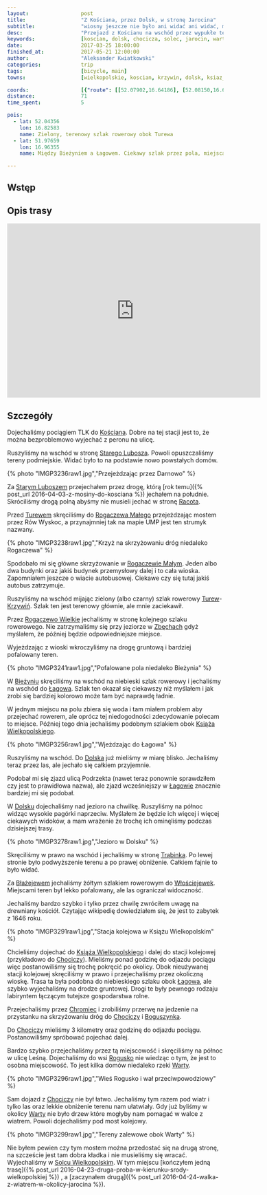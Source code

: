 ```yaml
---
layout:                 post
title:                  "Z Kościana, przez Dolsk, w stronę Jarocina"
subtitle:               "wiosny jeszcze nie było ani widać ani widać, myślałem że będzie więcej górek"
desc:                   "Przejazd z Kościanu na wschód przez wypukłe tereny wokół Dolska. Koniec miał być w Jarocinie, ale odbiliśmy do Chociczy i dojechaliśmy do Solca Wielkopolskiego."
keywords:               [koscian, dolsk, chocicza, solec, jarocin, warta, most]
date:                   2017-03-25 18:00:00
finished_at:            2017-05-21 12:00:00
author:                 "Aleksander Kwiatkowski"
categories:             trip
tags:                   [bicycle, main]
towns:                  [wielkopolskie, koscian, krzywin, dolsk, ksiaz_wielkopolski, nowe_miasto_nad_warta, krzykosy]

coords:                 [{"route": [[52.07902,16.64186], [52.08150,16.65533], [52.08432,16.65980], [52.07546,16.71082], [52.06382,16.73121], [52.05213,16.77099], [52.04981,16.79236], [52.05219,16.80893], [52.03846,16.81476], [52.03815,16.82532], [52.04057,16.82541], [52.03873,16.84498], [52.02399,16.85579], [52.00424,16.90978], [52.00500,16.91171], [52.00257,16.91780], [51.98696,16.93518], [51.97961,16.93870], [51.97567,16.96441], [51.97445,16.99050], [51.97784,17.00621], [51.97363,17.02647], [51.98180,17.06226], [51.98709,17.06243], [51.98645,17.06612], [51.99132,17.06766], [51.99908,17.10191], [51.99650,17.12406], [51.99940,17.15092], [52.00447,17.15744], [52.01377,17.19821], [52.02656,17.21152], [52.03252,17.20937], [52.04250,17.22637], [52.04852,17.22903], [52.03516,17.26396], [52.04224,17.28422], [52.06018,17.30996], [52.06915,17.35897], [52.08540,17.34601], [52.09099,17.34301], [52.09721,17.32679], [52.10075,17.32447], [52.10681,17.32765], [52.10944,17.31975]], "type": "bicycle"}]
distance:               71
time_spent:             5

pois:
  - lat: 52.04356
    lon: 16.82583
    name: Zielony, terenowy szlak rowerowy obok Turewa
  - lat: 51.97659
    lon: 16.96355
    name: Między Bieżyniem a Łagowem. Ciekawy szlak przez pola, miejscami jest mokro.

---
```


[wiki-koscian]: https://pl.wikipedia.org/wiki/Ko%C5%9Bcian
[wiki-stary-lubosz]: https://pl.wikipedia.org/wiki/Stary_Lubosz
[wiki-racot]: https://pl.wikipedia.org/wiki/Racot
[wiki-turew]: https://pl.wikipedia.org/wiki/Turew_(wie%C5%9B_w_wojew%C3%B3dztwie_wielkopolskim)
[wiki-rogaczewo-male]: https://pl.wikipedia.org/wiki/Rogaczewo_Ma%C5%82e
[wiki-krzywin]: https://pl.wikipedia.org/wiki/Krzywi%C5%84
[wiki-rogaczewo-wielkie]: https://pl.wikipedia.org/wiki/Rogaczewo_Wielkie
[wiki-zbechy]: https://pl.wikipedia.org/wiki/Zb%C4%99chy
[wiki-biezyn]: https://pl.wikipedia.org/wiki/Bie%C5%BCy%C5%84
[wiki-lagowo]: https://pl.wikipedia.org/wiki/%C5%81agowo
[wiki-ksiaz-wielkopolski]: https://pl.wikipedia.org/wiki/Ksi%C4%85%C5%BC_Wielkopolski
[wiki-dolsk]: https://pl.wikipedia.org/wiki/Dolsk
[wiki-trabinek]: https://pl.wikipedia.org/wiki/Tr%C4%85binek
[wiki-blazejewo]: https://pl.wikipedia.org/wiki/B%C5%82a%C5%BCejewo_(powiat_%C5%9Bremski)
[wiki-wlosciejewki]: https://pl.wikipedia.org/wiki/W%C5%82o%C5%9Bciejewki_(wie%C5%9B_w_wojew%C3%B3dztwie_wielkopolskim)
[wiki-chromiec]: https://pl.wikipedia.org/wiki/Chromiec_(wojew%C3%B3dztwo_wielkopolskie)
[wiki-chocicza]: https://pl.wikipedia.org/wiki/Chocicza_(gmina_Nowe_Miasto_nad_Wart%C4%85)
[wiki-boguszynek]: https://pl.wikipedia.org/wiki/Boguszynek
[wiki-rogusko]: https://pl.wikipedia.org/wiki/Rogusko
[wiki-warta]: https://pl.wikipedia.org/wiki/Warta
[wiki-solec-wielkopolski]: https://pl.wikipedia.org/wiki/Solec_Wielkopolski


Wstęp
-----


Opis trasy
----------

<iframe height='405' width='590' frameborder='0' allowtransparency='true' scrolling='no' src='https://www.strava.com/activities/913965919/embed/15d9a2bffe235db77b074c6f9923523d24a517c2'></iframe>

Szczegóły
---------

Dojechaliśmy pociągiem TLK do [Kościana][wiki-koscian]. Dobre na tej stacji jest to, że
można bezproblemowo wyjechać z peronu na ulicę.

Ruszyliśmy na wschód w stronę [Starego Lubosza][wiki-stary-lubosz]. Powoli opuszczaliśmy
tereny podmiejskie. Widać było to na podstawie nowo powstałych domów.

{% photo "IMGP3236raw1.jpg","Przejeżdzając przez Darnowo" %}

Za [Starym Luboszem][wiki-stary-lubosz] przejechałem przez drogę, którą
[rok temu]({% post_url 2016-04-03-z-mosiny-do-kosciana %}) jechałem na południe.
Skróciliśmy drogą polną abyśmy nie musieli jechać w stronę [Racota][wiki-racot].

Przed [Turewem][wiki-turew] skręciliśmy do [Rogaczewa Małego][wiki-rogaczewo-male]
przejeżdzając mostem przez Rów Wyskoc, a przynajmniej tak na mapie UMP jest
ten strumyk nazwany.

{% photo "IMGP3238raw1.jpg","Krzyż na skrzyżowaniu dróg niedaleko Rogaczewa" %}

Spodobało mi się główne skrzyżowanie w [Rogaczewie Małym][wiki-rogaczewo-male].
Jeden albo dwa budynki oraz jakiś budynek przemysłowy dalej i to cała wioska.
Zapomniałem jeszcze o wiacie autobusowej. Ciekawe czy się tutaj jakiś
autobus zatrzymuje.

Ruszyliśmy na wschód mijając zielony (albo czarny) szlak rowerowy
[Turew][wiki-turew]-[Krzywiń][wiki-krzywin]. Szlak ten jest terenowy głównie,
ale mnie zaciekawił.

Przez [Rogaczewo Wielkie][wiki-rogaczewo-wielkie] jechaliśmy w stronę kolejnego
szlaku rowerowego. Nie zatrzymaliśmy się przy jeziorze w [Zbęchach][wiki-zbechy]
gdyż myślałem, że później będzie odpowiedniejsze miejsce.

Wyjeżdzając z wioski wkroczyliśmy na drogę gruntową i bardziej pofalowany teren.

{% photo "IMGP3241raw1.jpg","Pofalowane pola niedaleko Bieżynia" %}

W [Bieżyniu][wiki-biezyn] skręciliśmy na wschód na niebieski szlak rowerowy i
jechaliśmy na wschód do [Łagowa][wiki-lagowo]. Szlak ten okazał się ciekawszy niż
myślałem i jak zrobi się bardziej kolorowo może tam być naprawdę ładnie.

W jednym miejscu na polu zbiera się woda i tam miałem problem aby przejechać
rowerem, ale oprócz
tej niedogodności zdecydowanie polecam to miejsce.
Później tego dnia jechaliśmy podobnym szlakiem
obok [Książa Wielkopolskiego][wiki-ksiaz-wielkopolski].

{% photo "IMGP3256raw1.jpg","Wjeżdzając do Łagowa" %}

Ruszyliśmy na wschód. Do [Dolska][wiki-dolsk] już mieliśmy w miarę blisko. Jechaliśmy
teraz przez las, ale jechało się całkiem przyjemnie.

Podobał mi się zjazd ulicą Podrzekta (nawet teraz ponownie sprawdziłem czy jest
to prawidłowa nazwa), ale zjazd wcześniejszy w [Łagowie][wiki-lagowo]
znacznie bardziej mi się podobał.

W [Dolsku][wiki-dolsk] dojechaliśmy nad jezioro na chwilkę.
Ruszyliśmy na północ widząc wysokie pagórki naprzeciw. Myślałem że
będzie ich więcej i więcej ciekawych widoków,
a mam wrażenie że trochę ich ominęliśmy podczas dzisiejszej trasy.

{% photo "IMGP3278raw1.jpg","Jezioro w Dolsku" %}

Skręciliśmy w prawo na wschód i jechaliśmy w stronę [Trąbinka][wiki-trabinek].
Po lewej stronie było podwyższenie terenu a po prawej obniżenie.
Całkiem fajnie to było widać.

Za [Błażejewem][wiki-blazejewo] jechaliśmy żółtym szlakiem rowerowym do
[Włościejewek][wiki-wlosciejewki]. Miejscami teren był lekko pofalowany, ale las
ograniczał widoczność.

Jechaliśmy bardzo szybko i tylko przez chwilę zwróciłem uwagę na drewniany kościół.
Czytając wikipedię dowiedziałem się, że jest to zabytek z 1646 roku.

{% photo "IMGP3291raw1.jpg","Stacja kolejowa w Książu Wielkopolskim" %}

Chcieliśmy dojechać do [Książa Wielkopolskiego][wiki-ksiaz-wielkopolski] i dalej
do stacji kolejowej (przykładowo do [Chociczy][wiki-chocicza]).
Mieliśmy ponad godzinę do odjazdu pociągu więc postanowiliśmy się
trochę pokręcić po okolicy. Obok nieużywanej stacji kolejowej skręciliśmy
w prawo i przejechaliśmy przez okoliczną wioskę. Trasa ta była podobna do
niebieskiego szlaku obok [Łagowa][wiki-lagowo], ale szybko wyjechaliśmy na
drodze gruntowej. Drogi te były pewnego rodzaju labiryntem łączącym tutejsze
gospodarstwa rolne.

Przejechaliśmy przez [Chromiec][wiki-chromiec] i zrobiliśmy przerwę na jedzenie
na przystanku na skrzyżowaniu dróg do [Chociczy][wiki-chocicza] i
[Boguszynka][wiki-boguszynek].

Do [Chociczy][wiki-chocicza] mieliśmy 3 kilometry oraz godzinę do odjazdu pociągu.
Postanowiliśmy spróbować pojechać dalej.

Bardzo szybko przejechaliśmy przez tą miejscowość i skręciliśmy na północ w ulicę
Leśną. Dojechaliśmy do wsi [Rogusko][wiki-rogusko] nie wiedząc o tym, że
jest to osobna miejscowość. To jest kilka domów niedaleko rzeki [Warty][wiki-warta].

{% photo "IMGP3296raw1.jpg","Wieś Rogusko i wał przeciwpowodziowy" %}

Sam dojazd z [Chociczy][wiki-chocicza] nie był łatwo. Jechaliśmy
tym razem pod wiatr i tylko las oraz
lekkie obniżenie terenu nam ułatwiały. Gdy już byliśmy w okolicy [Warty][wiki-warta]
nie było drzew które mogłyby nam pomagać w walce z wiatrem.
Powoli dojechaliśmy pod most kolejowy.

{% photo "IMGP3299raw1.jpg","Tereny zalewowe obok Warty" %}

Nie byłem pewien czy tym mostem można przedostać się na drugą stronę, na szczeście
jest tam dobra kładka i nie musieliśmy się wracać. Wyjechaliśmy w
[Solcu Wielkopolskim][wiki-solec-wielkopolski].
W tym miejscu
[kończyłem jedną trasę]({% post_url 2016-04-23-druga-proba-w-kierunku-srody-wielkopolskiej %})
, a
[zaczynałem drugą]({% post_url 2016-04-24-walka-z-wiatrem-w-okolicy-jarocina %}).
